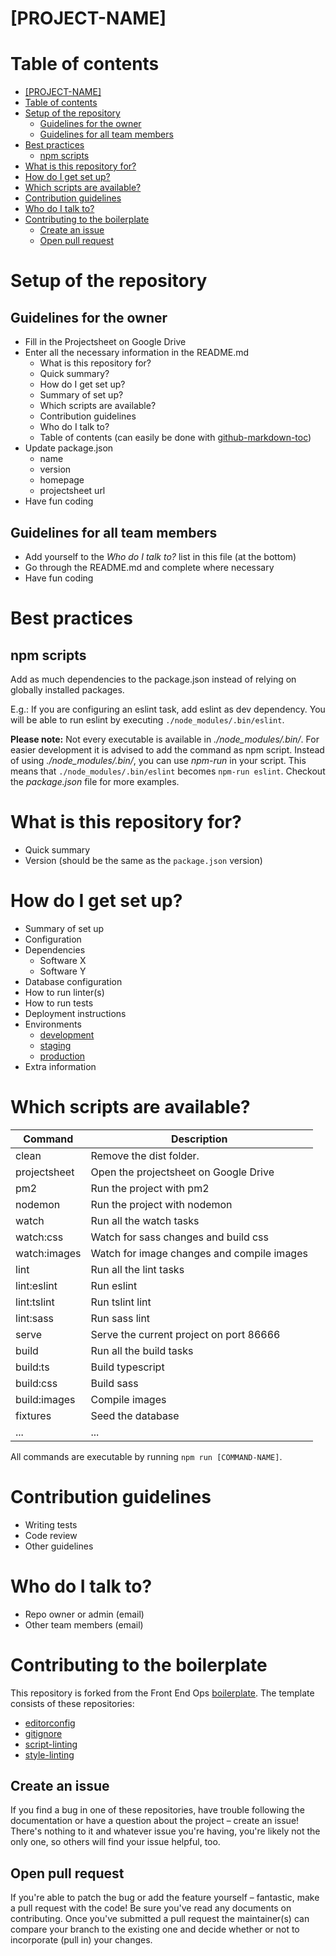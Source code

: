 # [PROJECT-NAME] #

# Table of contents #

   * [[PROJECT-NAME]](#project-name)
   * [Table of contents](#table-of-contents)
   * [Setup of the repository](#setup-of-the-repository)
      * [Guidelines for the owner](#guidelines-for-the-owner)
      * [Guidelines for all team members](#guidelines-for-all-team-members)
   * [Best practices](#best-practices)
      * [npm scripts](#npm-scripts)
   * [What is this repository for?](#what-is-this-repository-for)
   * [How do I get set up?](#how-do-i-get-set-up)
   * [Which scripts are available?](#which-scripts-are-available)
   * [Contribution guidelines](#contribution-guidelines)
   * [Who do I talk to?](#who-do-i-talk-to)
   * [Contributing to the boilerplate](#contributing-to-the-boilerplate)
      * [Create an issue](#create-an-issue)
      * [Open pull request](#open-pull-request)

# Setup of the repository #

## Guidelines for the owner ##

* Fill in the Projectsheet on Google Drive
* Enter all the necessary information in the README.md
    * What is this repository for?
    * Quick summary?
    * How do I get set up?
    * Summary of set up?
    * Which scripts are available?
    * Contribution guidelines
    * Who do I talk to?
    * Table of contents (can easily be done with [github-markdown-toc])
* Update package.json
    * name
    * version
    * homepage
    * projectsheet url
* Have fun coding

## Guidelines for all team members ##

* Add yourself to the _Who do I talk to?_ list in this file (at the bottom)
* Go through the README.md and complete where necessary
* Have fun coding

# Best practices #

## npm scripts ##

Add as much dependencies to the package.json instead of relying on globally installed packages.

E.g.: If you are configuring an eslint task, add eslint as dev dependency. You will be able to run eslint by executing `./node_modules/.bin/eslint`.

**Please note:** Not every executable is available in _./node\_modules/.bin/_. For easier development it is advised to add the command as npm script. Instead of using _./node\_modules/.bin/_, you can use _npm-run_ in your script. This means that `./node_modules/.bin/eslint` becomes `npm-run eslint`. Checkout the _package.json_ file for more examples.

# What is this repository for? #

* Quick summary
* Version (should be the same as the `package.json` version)

# How do I get set up? #

* Summary of set up
* Configuration
* Dependencies
    * Software X
    * Software Y
* Database configuration
* How to run linter(s)
* How to run tests
* Deployment instructions
* Environments
    * [development][development-url]
    * [staging][staging-url]
    * [production][production-url]
* Extra information

# Which scripts are available? #

| Command       | Description                                 |
| ------------- |-------------------------------------------- |
| clean         | Remove the dist folder.                     |
| projectsheet  | Open the projectsheet on Google Drive       |
| pm2           | Run the project with pm2                    |
| nodemon       | Run the project with nodemon                |
| watch         | Run all the watch tasks                     |
| watch:css     | Watch for sass changes and build css        |
| watch:images  | Watch for image changes and compile images  |
| lint          | Run all the lint tasks                      |
| lint:eslint   | Run eslint                                  |
| lint:tslint   | Run tslint lint                             |
| lint:sass     | Run sass lint                               |
| serve         | Serve the current project on port 86666     |
| build         | Run all the build tasks                     |
| build:ts      | Build typescript                            |
| build:css     | Build sass                                  |
| build:images  | Compile images                              |
| fixtures      | Seed the database                           |
| ...           | ...                                         |

All commands are executable by running `npm run [COMMAND-NAME]`.

# Contribution guidelines #

* Writing tests
* Code review
* Other guidelines

# Who do I talk to? #

* Repo owner or admin (email)
* Other team members (email)

# Contributing to the boilerplate #

This repository is forked from the Front End Ops [boilerplate]. The template consists of these repositories:
* [editorconfig]
* [gitignore]
* [script-linting]
* [style-linting]

## Create an issue ##

If you find a bug in one of these repositories, have trouble following the documentation or have a question about the project – create an issue! There's nothing to it and whatever issue you're having, you're likely not the only one, so others will find your issue helpful, too.

## Open pull request ##

If you're able to patch the bug or add the feature yourself – fantastic, make a pull request with the code! Be sure you've read any documents on contributing. Once you've submitted a pull request the maintainer(s) can compare your branch to the existing one and decide whether or not to incorporate (pull in) your changes.


[//]: # (All links should be included below)

   [//]: # (Url's where the project can be found)
   [development-url]: <https://bitbucket.org/district01/boilerplate/overview>
   [staging-url]: <https://bitbucket.org/district01/boilerplate/overview>
   [production-url]: <https://bitbucket.org/district01/boilerplate/overview>

   [//]: # (Front End Ops repositories)
   [Issues guide]: <https://bitbucket.org/district01/boilerplate/issues?status=new&status=open>
   [boilerplate]: <https://bitbucket.org/district01/boilerplate>
   [editorconfig]: <https://bitbucket.org/district01/editorconfig>
   [gitignore]: <https://bitbucket.org/district01/gitignore>
   [machine-setup]: <https://bitbucket.org/district01/machine-setup>
   [npm-scripts]: <https://bitbucket.org/district01/npm-scripts>
   [script-linting]: <https://bitbucket.org/district01/script-linting>
   [style-linting]: <https://bitbucket.org/district01/style-linting>

   [//]: # (Miscellaneous)
   [github-markdown-toc]: <https://github.com/ekalinin/github-markdown-toc>